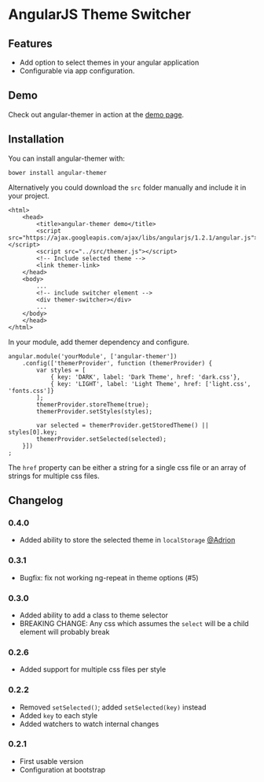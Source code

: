 # AngularJS Theme Switcher

## Features

* Add option to select themes in your angular application
* Configurable via app configuration.

## Demo

Check out angular-themer in action at the <a href="http://fdomig.github.io/angular-themer">demo page</a>.

## Installation

You can install angular-themer with:

`bower install angular-themer`

Alternatively you could download the `src` folder manually and include it in your project.

````
<html>
	<head>
	    <title>angular-themer demo</title>
    	<script src="https://ajax.googleapis.com/ajax/libs/angularjs/1.2.1/angular.js"></script>
    	<script src="../src/themer.js"></script>
    	<!-- Include selected theme -->
    	<link themer-link>
	</head>
	<body>
		...
		<!-- include switcher element -->
    	<div themer-switcher></div>
		...
	</body>
	</head>
</html>
````
In your module, add themer dependency and configure.

````
angular.module('yourModule', ['angular-themer'])
	.config(['themerProvider', function (themerProvider) {
		var styles = [
			{ key: 'DARK', label: 'Dark Theme', href: 'dark.css'},
			{ key: 'LIGHT', label: 'Light Theme', href: ['light.css', 'fonts.css']}
		];
		themerProvider.storeTheme(true);
		themerProvider.setStyles(styles);

		var selected = themerProvider.getStoredTheme() || styles[0].key;
		themerProvider.setSelected(selected);
	}])
;
````

The `href` property can be either a string for a single css file or an array of strings for
multiple css files.

## Changelog

### 0.4.0

* Added ability to store the selected theme in `localStorage` [@Adrion](https://github.com/Adrion)

### 0.3.1

* Bugfix: fix not working ng-repeat in theme options (#5)

### 0.3.0

* Added ability to add a class to theme selector
* BREAKING CHANGE: Any css which assumes the `select` will be a child element will probably break

### 0.2.6

* Added support for multiple css files per style

### 0.2.2

* Removed `setSelected()`; added `setSelected(key)` instead
* Added `key` to each style
* Added watchers to watch internal changes

### 0.2.1

* First usable version
* Configuration at bootstrap